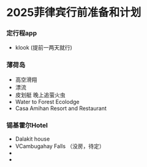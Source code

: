 # 2025菲律宾行前准备和计划

### 定行程app
- klook (提前一两天就行)

### 薄荷岛
- 高空滑翔
- 漂流
- 皮划艇 晚上追萤火虫
- Water to Forest Ecolodge
- Casa Amihan Resort and Restaurant
  
### 锡基霍尔Hotel
- Dalakit house
- VCambugahay Falls （没房，待定）
-
- 

